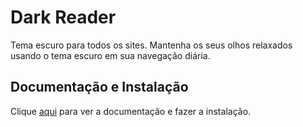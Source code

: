 # Dark Reader

Tema escuro para todos os sites. Mantenha os seus olhos relaxados usando o tema escuro em sua navegação diária.

## Documentação e Instalação

Clique [aqui](https://chrome.google.com/webstore/detail/dark-reader/eimadpbcbfnmbkopoojfekhnkhdbieeh/related?hl=pt-BR) para ver a documentação e fazer a instalação.
